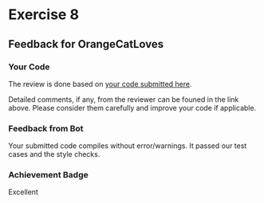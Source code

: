 # Exercise 8
## Feedback for OrangeCatLoves
### Your Code
The review is done based on [your code submitted here](https://www.github.com/nus-cs2030s-2324-s2/ex8-OrangeCatLoves/commit/01162ade281e71711c118def17dedd9b293e7ba4).

Detailed comments, if any, from the reviewer can be founed in the link above.  Please consider them carefully and improve your code if applicable.

### Feedback from Bot
Your submitted code compiles without error/warnings.  It passed our test cases and the style checks.


### Achievement Badge

Excellent
